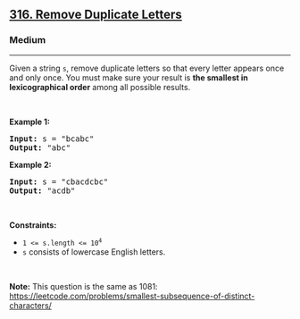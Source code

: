 <h2><a href="https://leetcode.com/problems/remove-duplicate-letters/">316. Remove Duplicate Letters</a></h2><h3>Medium</h3><hr><div style="user-select: auto;"><p style="user-select: auto;">Given a string <code style="user-select: auto;">s</code>, remove duplicate letters so that every letter appears once and only once. You must make sure your result is <strong style="user-select: auto;">the smallest in lexicographical order</strong> among all possible results.</p>

<p style="user-select: auto;">&nbsp;</p>
<p style="user-select: auto;"><strong style="user-select: auto;">Example 1:</strong></p>

<pre style="user-select: auto;"><strong style="user-select: auto;">Input:</strong> s = "bcabc"
<strong style="user-select: auto;">Output:</strong> "abc"
</pre>

<p style="user-select: auto;"><strong style="user-select: auto;">Example 2:</strong></p>

<pre style="user-select: auto;"><strong style="user-select: auto;">Input:</strong> s = "cbacdcbc"
<strong style="user-select: auto;">Output:</strong> "acdb"
</pre>

<p style="user-select: auto;">&nbsp;</p>
<p style="user-select: auto;"><strong style="user-select: auto;">Constraints:</strong></p>

<ul style="user-select: auto;">
	<li style="user-select: auto;"><code style="user-select: auto;">1 &lt;= s.length &lt;= 10<sup style="user-select: auto;">4</sup></code></li>
	<li style="user-select: auto;"><code style="user-select: auto;">s</code> consists of lowercase English letters.</li>
</ul>

<p style="user-select: auto;">&nbsp;</p>
<p style="user-select: auto;"><strong style="user-select: auto;">Note:</strong> This question is the same as 1081: <a href="https://leetcode.com/problems/smallest-subsequence-of-distinct-characters/" target="_blank" style="user-select: auto;">https://leetcode.com/problems/smallest-subsequence-of-distinct-characters/</a></p>
</div>